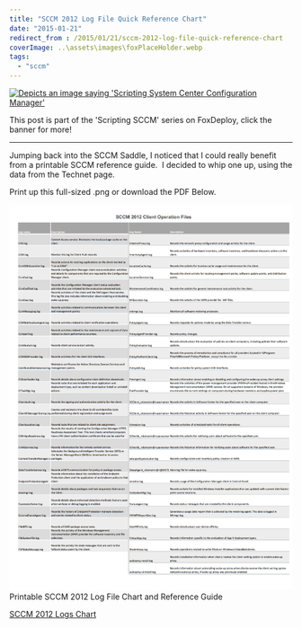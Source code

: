```yaml
---
title: "SCCM 2012 Log File Quick Reference Chart"
date: "2015-01-21"
redirect_from : /2015/01/21/sccm-2012-log-file-quick-reference-chart
coverImage: ..\assets\images\foxPlaceHolder.webp
tags: 
  - "sccm"
---
```


[![Depicts an image saying 'Scripting System Center Configuration Manager'](images/series_sccm.png)]((/series/LearningSCCM))

This post is part of the 'Scripting SCCM' series on FoxDeploy, click the banner for more!  

* * * 

Jumping back into the SCCM Saddle, I noticed that I could really benefit from a printable SCCM reference guide.  I decided to whip one up, using the data from the Technet page.

Print up this full-sized .png or download the PDF Below.

![Printable SCCM 2012 Log File Chart and Reference Guide](../assets/images/2015/01/images/sccm-2012-logs-chart.png) Printable SCCM 2012 Log File Chart and Reference Guide

[SCCM 2012 Logs Chart](images/sccm-2012-logs-chart.pdf)
